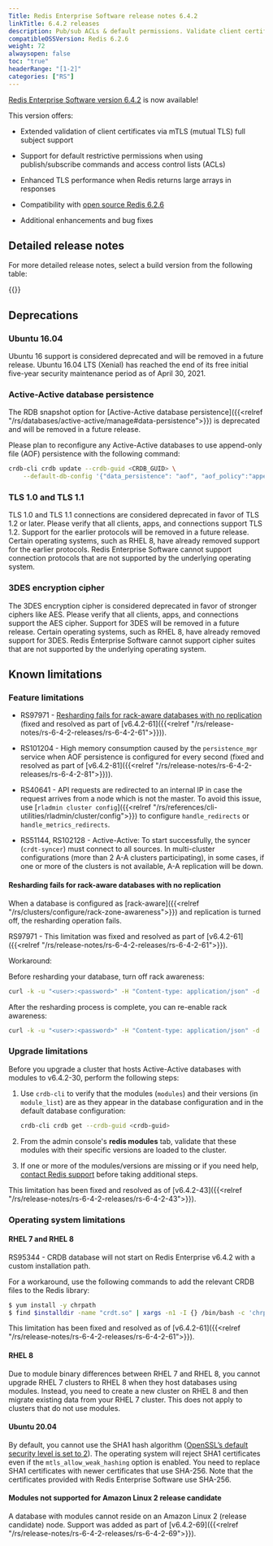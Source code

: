 ```yaml
---
Title: Redis Enterprise Software release notes 6.4.2
linkTitle: 6.4.2 releases
description: Pub/sub ACLs & default permissions. Validate client certificates by subject attributes. Ubuntu 20.04 support.
compatibleOSSVersion: Redis 6.2.6
weight: 72
alwaysopen: false
toc: "true"
headerRange: "[1-2]"
categories: ["RS"]
---
```


​[​Redis Enterprise Software version 6.4.2](https://redis.com/redis-enterprise-software/download-center/software/) is now available!

This version offers:

- Extended validation of client certificates via mTLS (mutual TLS) full subject support

- Support for default restrictive permissions when using publish/subscribe commands and access control lists (ACLs)

- Enhanced TLS performance when Redis returns large arrays in responses

- Compatibility with [open source Redis 6.2.6](https://github.com/redis/redis)

- Additional enhancements and bug fixes

## Detailed release notes

For more detailed release notes, select a build version from the following table:

{{<table-children columnNames="Version&nbsp;(Release&nbsp;date)&nbsp;,Major changes,OSS&nbsp;Redis compatibility" columnSources="LinkTitle,Description,compatibleOSSVersion" enableLinks="LinkTitle">}}

## Deprecations

### Ubuntu 16.04

Ubuntu 16 support is considered deprecated and will be removed in a future release. Ubuntu 16.04 LTS (Xenial) has reached the end of its free initial five-year security maintenance period as of April 30, 2021.

### Active-Active database persistence

The RDB snapshot option for [Active-Active database persistence]({{<relref "/rs/databases/active-active/manage#data-persistence">}}) is deprecated and will be removed in a future release.

Please plan to reconfigure any Active-Active databases to use append-only file (AOF) persistence with the following command:

```sh
crdb-cli crdb update --crdb-guid <CRDB_GUID> \
    --default-db-config '{"data_persistence": "aof", "aof_policy":"appendfsync-every-sec"}'
```

### TLS 1.0 and TLS 1.1

TLS 1.0 and TLS 1.1 connections are considered deprecated in favor of TLS 1.2 or later.
Please verify that all clients, apps, and connections support TLS 1.2. Support for the earlier protocols will be removed in a future release.
Certain operating systems, such as RHEL 8, have already removed support for the earlier protocols. Redis Enterprise Software cannot support connection protocols that are not supported by the underlying operating system.

### 3DES encryption cipher

The 3DES encryption cipher is considered deprecated in favor of stronger ciphers like AES.
Please verify that all clients, apps, and connections support the AES cipher. Support for 3DES will be removed in a future release.
Certain operating systems, such as RHEL 8, have already removed support for 3DES. Redis Enterprise Software cannot support cipher suites that are not supported by the underlying operating system.

## Known limitations

### Feature limitations

- RS97971 - [Resharding fails for rack-aware databases with no replication](#resharding-fails-for-rack-aware-databases-with-no-replication) (fixed and resolved as part of [v6.4.2-61]({{<relref "/rs/release-notes/rs-6-4-2-releases/rs-6-4-2-61">}})).

- RS101204 - High memory consumption caused by the `persistence_mgr` service when AOF persistence is configured for every second (fixed and resolved as part of [v6.4.2-81]({{<relref "/rs/release-notes/rs-6-4-2-releases/rs-6-4-2-81">}})).

- RS40641 - API requests are redirected to an internal IP in case the request arrives from a node which is not the master. To avoid this issue, use [`rladmin cluster config`]({{<relref "/rs/references/cli-utilities/rladmin/cluster/config">}}) to configure `handle_redirects` or `handle_metrics_redirects`.

- RS51144, RS102128 - Active-Active: To start successfully, the syncer (`crdt-syncer`) must connect to all sources. In multi-cluster configurations (more than 2 A-A clusters participating), in some cases, if one or more of the clusters is not available, A-A replication will be down.

#### Resharding fails for rack-aware databases with no replication

When a database is configured as [rack-aware]({{<relref "/rs/clusters/configure/rack-zone-awareness">}}) and replication is turned off, the resharding operation fails.

RS97971 - This limitation was fixed and resolved as part of [v6.4.2-61]({{<relref "/rs/release-notes/rs-6-4-2-releases/rs-6-4-2-61">}}).   

Workaround:

Before resharding your database, turn off rack awareness:

```sh
curl -k -u "<user>:<password>" -H "Content-type: application/json" -d '{"rack_aware": false}' -X PUT "https://localhost:9443/v1/bdbs/<bdb_uid>"
```

After the resharding process is complete, you can re-enable rack awareness:

```sh
curl -k -u "<user>:<password>" -H "Content-type: application/json" -d '{"rack_aware": true}' -X PUT "https://localhost:9443/v1/bdbs/<bdb_uid>"
```

### Upgrade limitations

Before you upgrade a cluster that hosts Active-Active databases with modules to v6.4.2-30, perform the following steps:

1. Use `crdb-cli` to verify that the modules (`modules`) and their versions (in `module_list`) are as they appear in the database configuration and in the default database configuration:

    ```sh
    crdb-cli crdb get --crdb-guid <crdb-guid>
    ```

1. From the admin console's **redis modules** tab, validate that these modules with their specific versions are loaded to the cluster.

1. If one or more of the modules/versions are missing or if you need help, [contact Redis support](https://redis.com/company/support/) before taking additional steps.

This limitation has been fixed and resolved as of [v6.4.2-43]({{<relref "/rs/release-notes/rs-6-4-2-releases/rs-6-4-2-43">}}).

### Operating system limitations

#### RHEL 7 and RHEL 8

RS95344 - CRDB database will not start on Redis Enterprise v6.4.2 with a custom installation path.

For a workaround, use the following commands to add the relevant CRDB files to the Redis library:

```sh
$ yum install -y chrpath
$ find $installdir -name "crdt.so" | xargs -n1 -I {} /bin/bash -c 'chrpath -r ${libdir} {}'
```

This limitation has been fixed and resolved as of [v6.4.2-61]({{<relref "/rs/release-notes/rs-6-4-2-releases/rs-6-4-2-61">}}).

#### RHEL 8

Due to module binary differences between RHEL 7 and RHEL 8, you cannot upgrade RHEL 7 clusters to RHEL 8 when they host databases using modules. Instead, you need to create a new cluster on RHEL 8 and then migrate existing data from your RHEL 7 cluster. This does not apply to clusters that do not use modules.

#### Ubuntu 20.04

By default, you cannot use the SHA1 hash algorithm ([OpenSSL’s default security level is set to 2](https://manpages.ubuntu.com/manpages/focal/man3/SSL_CTX_set_security_level.3ssl.html#notes)). The operating system will reject SHA1 certificates even if the `mtls_allow_weak_hashing` option is enabled. You need to replace SHA1 certificates with newer certificates that use SHA-256. Note that the certificates provided with Redis Enterprise Software use SHA-256.  

#### Modules not supported for Amazon Linux 2 release candidate

A database with modules cannot reside on an Amazon Linux 2 (release candidate) node. Support was added as part of [v6.4.2-69]({{<relref "/rs/release-notes/rs-6-4-2-releases/rs-6-4-2-69">}}).
